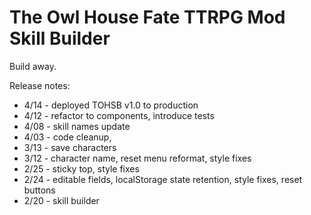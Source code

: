 # The Owl House Fate TTRPG Mod Skill Builder

Build away.

Release notes:

- 4/14 - deployed TOHSB v1.0 to production
- 4/12 - refactor to components, introduce tests
- 4/08 - skill names update
- 4/03 - code cleanup,
- 3/13 - save characters
- 3/12 - character name, reset menu reformat, style fixes
- 2/25 - sticky top, style fixes
- 2/24 - editable fields, localStorage state retention, style fixes, reset buttons
- 2/20 - skill builder
